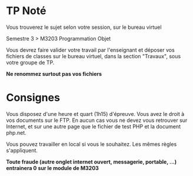 # TP Noté

Vous trouverez le sujet selon votre session, sur le bureau virtuel

Semestre 3 > M3203 Programmation Objet

Vous devrez faire valider votre travail par l'enseignant et déposer vos fichiers de classes 
sur le bureau virtuel, dans la section "Travaux", sous votre groupe de TP.

**Ne renommez surtout pas vos fichiers**

# Consignes

Vous disposez d'une heure et quart (1h15) d'épreuve. Vous avez le droit à vos documents sur le FTP. En aucun cas vous ne devez vous retrouver sur Internet, et sur une autre page que le fichier de test PHP et la document php.net.

Vous pouvez travailler en local si vous le souhaitez. Les mêmes règles s'appliquent.

**Toute fraude (autre onglet internet ouvert, messagerie, portable, ...) entrainera 0 sur le module de M3203**
